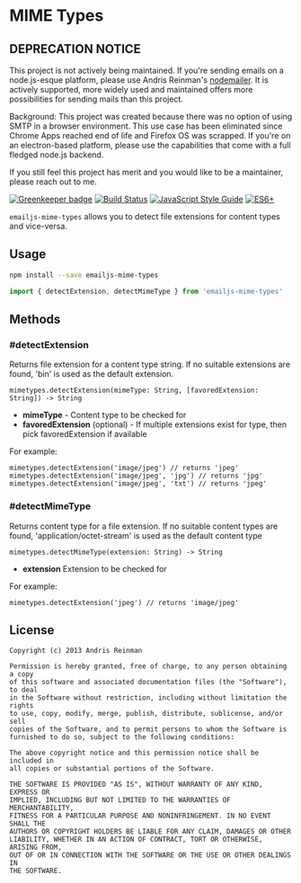# MIME Types

## DEPRECATION NOTICE

This project is not actively being maintained. If you're sending emails on a node.js-esque platform, please use Andris Reinman's [nodemailer](https://github.com/nodemailer/nodemailer). It is actively supported, more widely used and maintained offers more possibilities for sending mails than this project.

Background: This project was created because there was no option of using SMTP in a browser environment. This use case has been eliminated since Chrome Apps reached end of life and Firefox OS was scrapped. If you're on an electron-based platform, please use the capabilities that come with a full fledged node.js backend.

If you still feel this project has merit and you would like to be a maintainer, please reach out to me.



[![Greenkeeper badge](https://badges.greenkeeper.io/emailjs/emailjs-mime-types.svg)](https://greenkeeper.io/) [![Build Status](https://travis-ci.org/emailjs/emailjs-mime-types.png?branch=master)](https://travis-ci.org/emailjs/emailjs-mime-types) [![JavaScript Style Guide](https://img.shields.io/badge/code_style-standard-brightgreen.svg)](https://standardjs.com)  [![ES6+](https://camo.githubusercontent.com/567e52200713e0f0c05a5238d91e1d096292b338/68747470733a2f2f696d672e736869656c64732e696f2f62616467652f65732d362b2d627269676874677265656e2e737667)](https://kangax.github.io/compat-table/es6/)

`emailjs-mime-types` allows you to detect file extensions for content types and vice-versa.

## Usage

```bash
npm install --save emailjs-mime-types
```

```javascript
import { detectExtension, detectMimeType } from 'emailjs-mime-types'
```

## Methods

### #detectExtension

 Returns file extension for a content type string. If no suitable extensions are found, 'bin' is used as the default extension.

    mimetypes.detectExtension(mimeType: String, [favoredExtension: String]) -> String

  * **mimeType** - Content type to be checked for
  * **favoredExtension** (optional) - If multiple extensions exist for type, then pick favoredExtension if available

For example:

    mimetypes.detectExtension('image/jpeg') // returns 'jpeg'
    mimetypes.detectExtension('image/jpeg', 'jpg') // returns 'jpg'
    mimetypes.detectExtension('image/jpeg', 'txt') // returns 'jpeg'

### #detectMimeType

Returns content type for a file extension. If no suitable content types are found, 'application/octet-stream' is used as the default content type

    mimetypes.detectMimeType(extension: String) -> String

  * **extension** Extension to be checked for

For example:

    mimetypes.detectExtension('jpeg') // returns 'image/jpeg'

## License

    Copyright (c) 2013 Andris Reinman

    Permission is hereby granted, free of charge, to any person obtaining a copy
    of this software and associated documentation files (the "Software"), to deal
    in the Software without restriction, including without limitation the rights
    to use, copy, modify, merge, publish, distribute, sublicense, and/or sell
    copies of the Software, and to permit persons to whom the Software is
    furnished to do so, subject to the following conditions:

    The above copyright notice and this permission notice shall be included in
    all copies or substantial portions of the Software.

    THE SOFTWARE IS PROVIDED "AS IS", WITHOUT WARRANTY OF ANY KIND, EXPRESS OR
    IMPLIED, INCLUDING BUT NOT LIMITED TO THE WARRANTIES OF MERCHANTABILITY,
    FITNESS FOR A PARTICULAR PURPOSE AND NONINFRINGEMENT. IN NO EVENT SHALL THE
    AUTHORS OR COPYRIGHT HOLDERS BE LIABLE FOR ANY CLAIM, DAMAGES OR OTHER
    LIABILITY, WHETHER IN AN ACTION OF CONTRACT, TORT OR OTHERWISE, ARISING FROM,
    OUT OF OR IN CONNECTION WITH THE SOFTWARE OR THE USE OR OTHER DEALINGS IN
    THE SOFTWARE.
